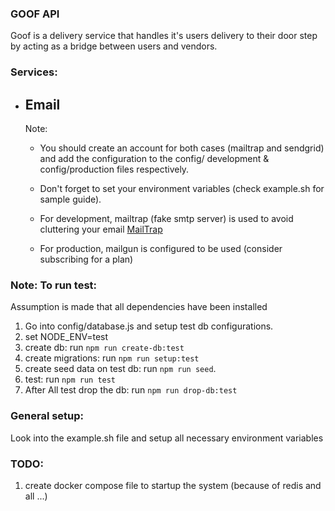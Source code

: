 ### **GOOF API**
Goof is a delivery service that handles it's users delivery to their door step by acting as a bridge between users and vendors.

### Services:
 - ## Email
    Note: 
      - You should create an account for both cases (mailtrap and sendgrid) and add the configuration to the config/ development & config/production files respectively.
      - Don't forget to set your environment variables (check example.sh for sample guide).

    - For development, mailtrap (fake smtp server) is used to avoid cluttering your email [MailTrap](https://mailtrap.io)
    - For production, mailgun is configured to be used (consider subscribing for a plan)


### Note: To run test:

Assumption is made that all dependencies have been installed

1. Go into config/database.js and setup test db configurations.
2. set NODE_ENV=test
3. create db: run `npm run create-db:test`
4. create migrations: run `npm run setup:test`
5. create seed data on test db: run `npm run seed`.
6. test: run `npm run test`
7. After All test drop the db: run `npm run drop-db:test`

### General setup:
 Look into the example.sh file and setup all necessary environment variables

### TODO:
1. create docker compose file to startup the system (because of redis and all ...)
 